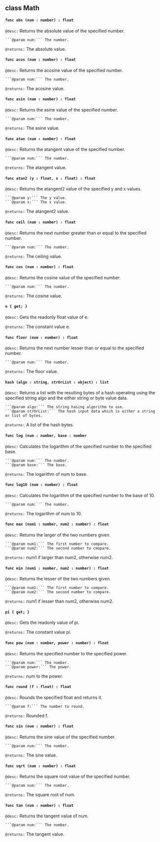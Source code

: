 ## class Math

#### ```func abs (num : number) : float```


```@desc:``` Returns the absolute value of the specified number.

    ```@param num:``` The number.
```@returns:``` The absolute value.

#### ```func acos (num : number) : float```


```@desc:``` Returns the acosine value of the specified number.

    ```@param num:``` The number.
```@returns:``` The acosine value.

#### ```func asin (num : number) : float```


```@desc:``` Returns the asine value of the specified number.

    ```@param num:``` The number.
```@returns:``` The asine value.

#### ```func atan (num : number) : float```


```@desc:``` Returns the atangent value of the specified number.

    ```@param num:``` The number.
```@returns:``` The atangent value.

#### ```func atan2 (y : float, x : float) : float```


```@desc:``` Returns the atangent2 value of the specified y and x values.

    ```@param y:``` The y value.
    ```@param x:``` The x value.
```@returns:``` The atangent2 value.

#### ```func ceil (num : number) : float```


```@desc:``` Returns the next number greater than or equal to the specified number.

    ```@param num:``` The number.
```@returns:``` The ceiling value.

#### ```func cos (num : number) : float```


```@desc:``` Returns the cosine value of the specified number.

    ```@param num:``` The number.
```@returns:``` The cosine value.

#### ```e { get; }```


```@desc:``` Gets the readonly float value of e.

```@returns:``` The constant value e.

#### ```func floor (num : number) : float```


```@desc:``` Returns the next number lesser than or equal to the specified number.

    ```@param num:``` The number.
```@returns:``` The floor value.

#### ```hash (algo : string, strOrList : object) : list```


```@desc:``` Returns a list with the resulting bytes of a hash operating using the specified string algo and the either string or byte value data.

    ```@param algo:``` The string hasing algorithm to use.
    ```@param strOrList:``` The hash input data which is either a string or list of bytes.
```@returns:``` A list of the hash bytes.

#### ```func log (num : number, base : number```


```@desc:``` Calculates the logarithm of the specified number to the specified base.

    ```@param num:``` The number.
    ```@param base:``` The base.
```@returns:``` The logarithm of num to base.

#### ```func log10 (num : number) : float```


```@desc:``` Calculates the logarithm of the specified number to the base of 10.

    ```@param num:``` The number.
```@returns:``` The logarithm of num to 10.

#### ```func max (num1 : number, num2 : number) : float```


```@desc:``` Returns the larger of the two numbers given.

    ```@param num1:``` The first number to compare.
    ```@param num2:``` The second number to cmopare.
```@returns:``` num1 if larger than num2, otherwise num2.

#### ```func min (num1 : number, num2 : number) : float```


```@desc:``` Returns the lesser of the two numbers given.

    ```@param num1:``` The first number to compare.
    ```@param num2:``` The second number to compare.
```@returns:``` num1 if lesser than num2, otherwise num2.

#### ```pi { get; }```


```@desc:``` Gets the readonly value of pi.

```@returns:``` The constant value pi.

#### ```func pow (num : number, power : number) : float```


```@desc:``` Returns the specified number to the specified power.

    ```@param num:``` The number.
    ```@param power:``` The power.
```@returns:``` num to the power.

#### ```func round (f : float) : float```


```@desc:``` Rounds the specified float and returns it.

    ```@param f:``` The number to round.
```@returns:``` Rounded f.

#### ```func sin (num : number) : float```


```@desc:``` Returns the sine value of the specified number.

    ```@param num:``` The number.
```@returns:``` The sine value.

#### ```func sqrt (num : number) : float```


```@desc:``` Returns the square root value of the specified number.

    ```@param num:``` The number.
```@returns:``` The square root of num.

#### ```func tan (num : number) : float```


```@desc:``` Returns the tangent value of num.

    ```@param num:``` The number.
```@returns:``` The tangent value.

